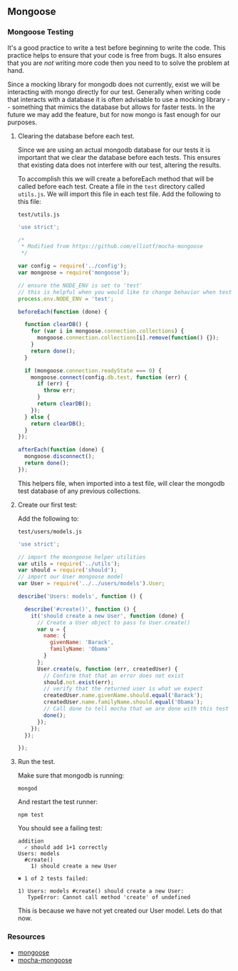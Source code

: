 ## Mongoose

### Mongoose Testing

It's a good practice to write a test before beginning to write the code. This practice helps to ensure that your code is free from bugs. It also ensures that you are *not* writing more code then you need to to solve the problem at hand.

Since a mocking library for mongodb does not currently, exist we will be interacting with mongo directly for our test. Generally when writing code that interacts with a database it is often advisable to use a mocking library -- something that mimics the database but allows for faster tests. In the future we may add the feature, but for now mongo is fast enough for our purposes.

1. Clearing the database before each test.

    Since we are using an actual mongodb database for our tests it is important that we clear the database before each tests. This ensures that existing data does not interfere with our test, altering the results.

    To accomplish this we will create a beforeEach method that will be called before each test. Create a file in the `test` directory called `utils.js`. We will import this file in each test file. Add the following to this file:

    `test/utils.js`

    ```javascript
    'use strict';

    /*
     * Modified from https://github.com/elliotf/mocha-mongoose
     */

    var config = require('../config');
    var mongoose = require('mongoose');

    // ensure the NODE_ENV is set to 'test'
    // this is helpful when you would like to change behavior when testing
    process.env.NODE_ENV = 'test';

    beforeEach(function (done) {

      function clearDB() {
        for (var i in mongoose.connection.collections) {
          mongoose.connection.collections[i].remove(function() {});
        }
        return done();
      }

      if (mongoose.connection.readyState === 0) {
        mongoose.connect(config.db.test, function (err) {
          if (err) {
            throw err;
          }
          return clearDB();
        });
      } else {
        return clearDB();
      }
    });

    afterEach(function (done) {
      mongoose.disconnect();
      return done();
    });
    ```

    This helpers file, when imported into a test file, will clear the
    mongodb test database of any previous collections.

2. Create our first test:

    Add the following to:

    `test/users/models.js`

    ```javascript
    'use strict';

    // import the moongoose helper utilities
    var utils = require('../utils');
    var should = require('should');
    // import our User mongoose model
    var User = require('../../users/models').User;

    describe('Users: models', function () {

      describe('#create()', function () {
        it('should create a new User', function (done) {
          // Create a User object to pass to User.create()
          var u = {
            name: {
              givenName: 'Barack',
              familyName: 'Obama'
            }
          };
          User.create(u, function (err, createdUser) {
            // Confirm that that an error does not exist
            should.not.exist(err);
            // verify that the returned user is what we expect
            createdUser.name.givenName.should.equal('Barack');
            createdUser.name.familyName.should.equal('Obama');
            // Call done to tell mocha that we are done with this test
            done();
          });
        });
      });

    });

    ```

3. Run the test.

    Make sure that mongodb is running:

    ```
    mongod
    ```

    And restart the test runner:
    ```
    npm test
    ```

    You should see a failing test:

    ```
    addition
      ✓ should add 1+1 correctly
    Users: models
      #create()
        1) should create a new User

    ✖ 1 of 2 tests failed:

    1) Users: models #create() should create a new User:
       TypeError: Cannot call method 'create' of undefined
    ```

    This is because we have not yet created our User model. Lets do that now.


### Resources

- [mongoose](http://mongoosejs.com/)
- [mocha-mongoose](https://github.com/elliotf/mocha-mongoose)
